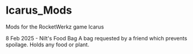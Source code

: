 # Icarus_Mods
Mods for the RocketWerkz game Icarus

8 Feb 2025 - Nilt's Food Bag
  A bag requested by a friend which prevents spoilage.  Holds any food or plant.
